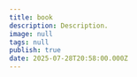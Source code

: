 ```yaml
---
title: book
description: Description.
image: null
tags: null
publish: true
date: 2025-07-28T20:58:00.000Z
---
```



